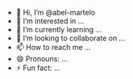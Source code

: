- 👋 Hi, I’m @abel-martelo
- 👀 I’m interested in ...
- 🌱 I’m currently learning ...
- 💞️ I’m looking to collaborate on ...
- 📫 How to reach me ...
- 😄 Pronouns: ...
- ⚡ Fun fact: ...

<!---
abel-martelo/abel-martelo is a ✨ special ✨ repository because its `README.md` (this file) appears on your GitHub profile.
You can click the Preview link to take a look at your changes.----
--->
